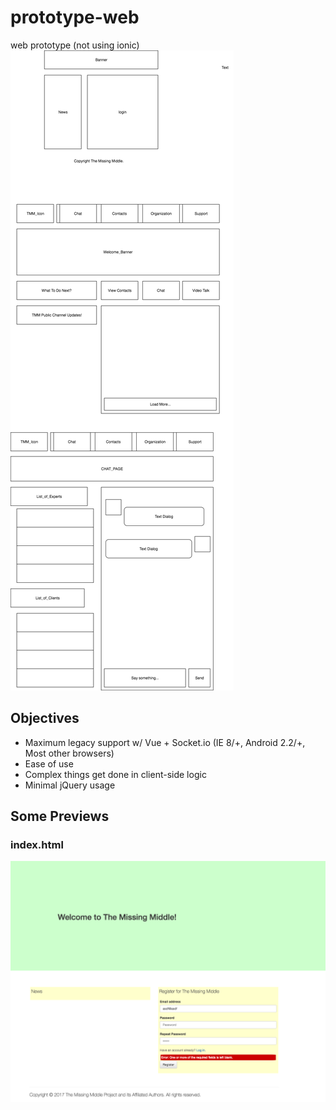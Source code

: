 # prototype-web
web prototype (not using ionic)
![graph](https://github.com/TheMissingMiddle/prototype-web/raw/master/TMMFrontendDesign.png)
## Objectives

 - Maximum legacy support w/ Vue + Socket.io (IE 8/+, Android 2.2/+, Most other browsers)
 - Ease of use
 - Complex things get done in client-side logic
 - Minimal jQuery usage

## Some Previews
### index.html
![index.html photo](https://github.com/TheMissingMiddle/prototype-web/raw/master/TMM-index.html-preview.png)
